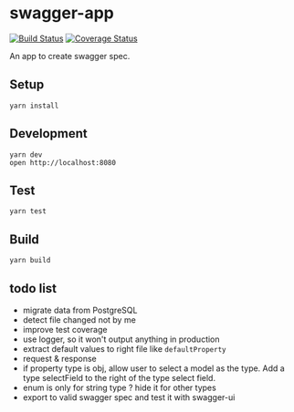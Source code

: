 # swagger-app

[![Build Status](https://travis-ci.org/tylerlong/swagger-app.svg?branch=master)](https://travis-ci.org/tylerlong/swagger-app)
[![Coverage Status](https://coveralls.io/repos/github/tylerlong/swagger-app/badge.svg?branch=master)](https://coveralls.io/github/tylerlong/swagger-app?branch=master)

An app to create swagger spec.


## Setup

```
yarn install
```


## Development

```
yarn dev
open http://localhost:8080
```

## Test

```
yarn test
```


## Build

```
yarn build
```


## todo list

- migrate data from PostgreSQL
- detect file changed not by me
- improve test coverage
- use logger, so it won't output anything in production
- extract default values to right file like `defaultProperty`
- request & response
- if property type is obj, allow user to select a model as the type. Add a type selectField to the right of the type select field.
- enum is only for string type ? hide it for other types
- export to valid swagger spec and test it with swagger-ui
